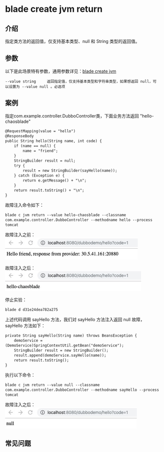 # blade create jvm return
## 介绍
指定类方法的返回值，仅支持基本类型、null 和 String 类型的返回值。

## 参数
以下是此场景特有参数，通用参数详见：[blade create jvm](blade%20create%20jvm.md)
```
--value string     返回指定值，仅支持基本类型和字符串类型，如果想返回 null，可以设置为 --value null 。必选项
```

## 案例
指定com.example.controller.DubboController类，下面业务方法返回 "hello-chaosblade"
```
@RequestMapping(value = "hello")
@ResponseBody
public String hello(String name, int code) {
    if (name == null) {
        name = "friend";
    }
    StringBuilder result = null;
    try {
        result = new StringBuilder(sayHello(name));
    } catch (Exception e) {
        return e.getMessage() + "\n";
    }
    return result.toString() + "\n";
}
```

故障注入命令如下：
```
blade c jvm return --value hello-chaosblade --classname com.example.controller.DubboController --methodname hello --process tomcat
```

故障注入之前：
![](media/15758728222521/15758791534572.jpg)

故障注入之后：
![](media/15758728222521/15758792025977.jpg)

停止实验：
```
blade d d31e24dea782a275
```

上述代码调用 sayHello 方法，我们对 sayHello 方法注入返回 null 故障，sayHello 方法如下：
```
private String sayHello(String name) throws BeansException {
    demoService = (DemoService)SpringContextUtil.getBean("demoService");
    StringBuilder result = new StringBuilder();
    result.append(demoService.sayHello(name));
    return result.toString();
}
```

执行以下命令：
```
blade c jvm return --value null --classname com.example.controller.DubboController --methodname sayHello --process tomcat
```
故障注入之后：
![](media/15758728222521/15758793979757.jpg)



## 常见问题